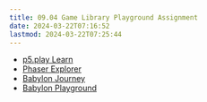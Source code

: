 ```yaml
---
title: 09.04 Game Library Playground Assignment
date: 2024-03-22T07:16:52
lastmod: 2024-03-22T07:25:44
---
```


- [p5.play Learn](https://p5play.org/learn/index.html)
- [Phaser Explorer](https://explorer.phaser.io/)
- [Babylon Journey](https://doc.babylonjs.com/journey)
- [Babylon Playground](https://playground.babylonjs.com/)
